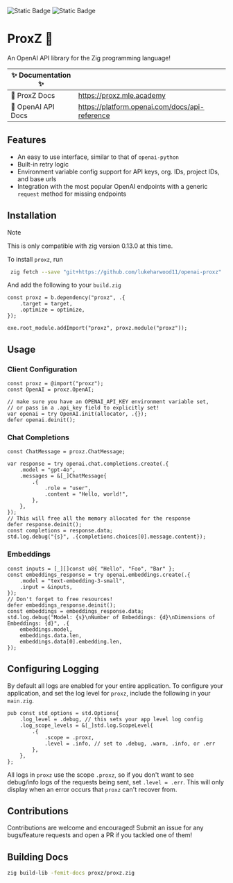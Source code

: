 ![Static Badge](https://img.shields.io/badge/zig-0.13.0-%23F7A41D?logo=zig&logoColor=%23F7A41D)
![Static Badge](https://img.shields.io/badge/License-MIT-blue)

# ProxZ 🦎

An OpenAI API library for the Zig programming language!

|✨ Documentation ✨||
|--|--|
|📙 ProxZ Docs |<https://proxz.mle.academy> |
|📗 OpenAI API Docs|<https://platform.openai.com/docs/api-reference>|

## Features

- An easy to use interface, similar to that of `openai-python`
- Built-in retry logic
- Environment variable config support for API keys, org. IDs, project IDs, and base urls
- Integration with the most popular OpenAI endpoints with a generic `request` method for missing endpoints

## Installation

> [!NOTE]  
> This is only compatible with zig version 0.13.0 at this time.

To install `proxz`, run

```bash
 zig fetch --save "git+https://github.com/lukeharwood11/openai-proxz"
```

And add the following to your `build.zig`

```zig
const proxz = b.dependency("proxz", .{
    .target = target,
    .optimize = optimize,
});

exe.root_module.addImport("proxz", proxz.module("proxz"));
```

## Usage

### Client Configuration

```zig
const proxz = @import("proxz");
const OpenAI = proxz.OpenAI;
```

```zig
// make sure you have an OPENAI_API_KEY environment variable set,
// or pass in a .api_key field to explicitly set!
var openai = try OpenAI.init(allocator, .{});
defer openai.deinit();
```

### Chat Completions

```zig
const ChatMessage = proxz.ChatMessage;

var response = try openai.chat.completions.create(.{
    .model = "gpt-4o",
    .messages = &[_]ChatMessage{
        .{
            .role = "user",
            .content = "Hello, world!",
        },
    },
});
// This will free all the memory allocated for the response
defer response.deinit();
const completions = response.data;
std.log.debug("{s}", .{completions.choices[0].message.content});
```

### Embeddings

```zig
const inputs = [_][]const u8{ "Hello", "Foo", "Bar" };
const embeddings_response = try openai.embeddings.create(.{
    .model = "text-embedding-3-small",
    .input = &inputs,
});
// Don't forget to free resources!
defer embeddings_response.deinit();
const embeddings = embeddings_response.data;
std.log.debug("Model: {s}\nNumber of Embeddings: {d}\nDimensions of Embeddings: {d}", .{
    embeddings.model,
    embeddings.data.len,
    embeddings.data[0].embedding.len,
});
```

## Configuring Logging

By default all logs are enabled for your entire application.
To configure your application, and set the log level for `proxz`, include the following in your `main.zig`.

```zig
pub const std_options = std.Options{
    .log_level = .debug, // this sets your app level log config
    .log_scope_levels = &[_]std.log.ScopeLevel{
        .{
            .scope = .proxz,
            .level = .info, // set to .debug, .warn, .info, or .err
        },
    },
};
```

All logs in `proxz` use the scope `.proxz`, so if you don't want to see debug/info logs of the requests being sent, set `.level = .err`. This will only display when an error occurs that `proxz` can't recover from.

## Contributions

Contributions are welcome and encouraged! Submit an issue for any bugs/feature requests and open a PR if you tackled one of them!

## Building Docs

```bash
zig build-lib -femit-docs proxz/proxz.zig
```
